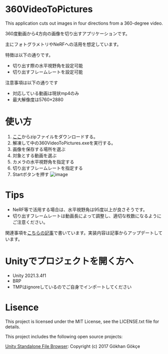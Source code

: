 # 360VideoToPictures
This application cuts out images in four directions from a 360-degree video.

360度動画から4方向の画像を切り出すアプリケーションです。

主にフォトグラメトリやNeRFへの活用を想定しています。

特徴は以下の通りです。
- 切り出す際の水平視野角を設定可能
- 切り出すフレームレートを設定可能

注意事項は以下の通りです
- 対応している動画は現状mp4のみ
- 最大解像度は5760×2880

# 使い方
1. [ここ](https://github.com/sack-kazu/360VideoToPictures/releases)からzipファイルをダウンロードする。
2. 解凍して中の360VideoToPictures.exeを実行する。
3. 画像を保存する場所を選ぶ
4. 対象とする動画を選ぶ
5. カメラの水平視野角を指定する
6. 切り出すフレームレートを指定する
7. Startボタンを押す
![image](https://user-images.githubusercontent.com/52432227/225943348-062dffca-6830-4834-9007-a8069f4fd3ac.png)

# Tips
- NeRF等で活用する場合は、水平視野角は95度以上が良さそうです。
- 切り出すフレームレートは動画長によって調整し、適切な枚数になるようにご注意ください。

関連事項を[こちらの記事](https://qiita.com/Kazu_Sack/items/d3e725f60bd1fc360f4e)で書いています。実装内容は記事からアップデートしています。

# Unityでプロジェクトを開く方へ
- Unity 2021.3.4f1
- BRP
- TMPはignoreしているのでご自身でインポートしてください

# Lisence
This project is licensed under the MIT License, see the LICENSE.txt file for details.

This project includes the following open source projects:

[Unity Standalone File Browser](https://github.com/gkngkc/UnityStandaloneFileBrowser): Copyright (c) 2017 Gökhan Gökçe
